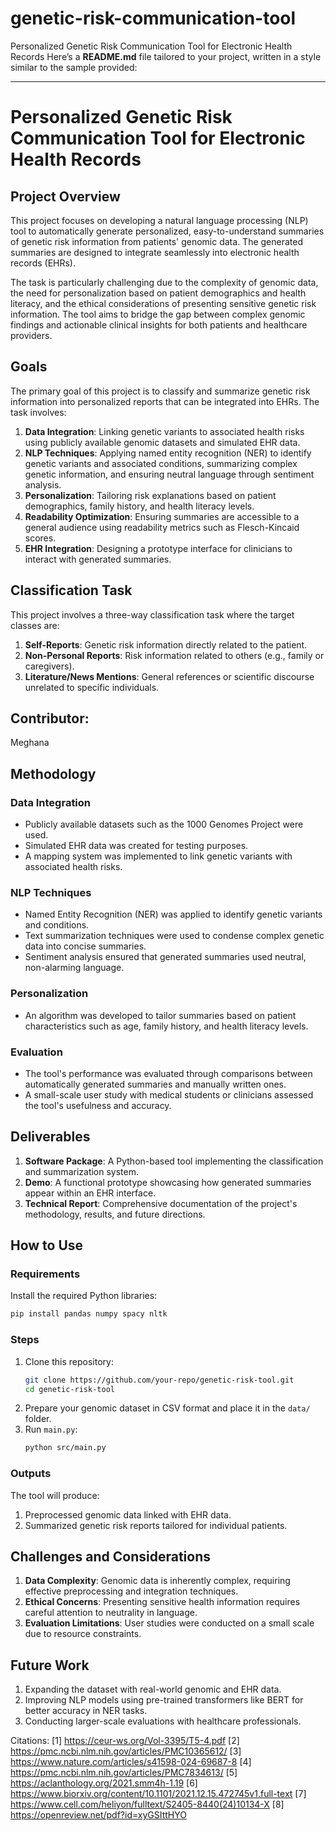 # genetic-risk-communication-tool
Personalized Genetic Risk Communication Tool for Electronic Health Records
Here’s a **README.md** file tailored to your project, written in a style similar to the sample provided:

---

# Personalized Genetic Risk Communication Tool for Electronic Health Records

## Project Overview

This project focuses on developing a natural language processing (NLP) tool to automatically generate personalized, easy-to-understand summaries of genetic risk information from patients' genomic data. The generated summaries are designed to integrate seamlessly into electronic health records (EHRs). 

The task is particularly challenging due to the complexity of genomic data, the need for personalization based on patient demographics and health literacy, and the ethical considerations of presenting sensitive genetic risk information. The tool aims to bridge the gap between complex genomic findings and actionable clinical insights for both patients and healthcare providers.

## Goals

The primary goal of this project is to classify and summarize genetic risk information into personalized reports that can be integrated into EHRs. The task involves:
1. **Data Integration**: Linking genetic variants to associated health risks using publicly available genomic datasets and simulated EHR data.
2. **NLP Techniques**: Applying named entity recognition (NER) to identify genetic variants and associated conditions, summarizing complex genetic information, and ensuring neutral language through sentiment analysis.
3. **Personalization**: Tailoring risk explanations based on patient demographics, family history, and health literacy levels.
4. **Readability Optimization**: Ensuring summaries are accessible to a general audience using readability metrics such as Flesch-Kincaid scores.
5. **EHR Integration**: Designing a prototype interface for clinicians to interact with generated summaries.

## Classification Task

This project involves a three-way classification task where the target classes are:
1. **Self-Reports**: Genetic risk information directly related to the patient.
2. **Non-Personal Reports**: Risk information related to others (e.g., family or caregivers).
3. **Literature/News Mentions**: General references or scientific discourse unrelated to specific individuals.

## Contributor:
   Meghana 

## Methodology

### Data Integration
- Publicly available datasets such as the 1000 Genomes Project were used.
- Simulated EHR data was created for testing purposes.
- A mapping system was implemented to link genetic variants with associated health risks.

### NLP Techniques
- Named Entity Recognition (NER) was applied to identify genetic variants and conditions.
- Text summarization techniques were used to condense complex genetic data into concise summaries.
- Sentiment analysis ensured that generated summaries used neutral, non-alarming language.

### Personalization
- An algorithm was developed to tailor summaries based on patient characteristics such as age, family history, and health literacy levels.

### Evaluation
- The tool's performance was evaluated through comparisons between automatically generated summaries and manually written ones.
- A small-scale user study with medical students or clinicians assessed the tool's usefulness and accuracy.

## Deliverables

1. **Software Package**: A Python-based tool implementing the classification and summarization system.
2. **Demo**: A functional prototype showcasing how generated summaries appear within an EHR interface.
3. **Technical Report**: Comprehensive documentation of the project's methodology, results, and future directions.

## How to Use

### Requirements
Install the required Python libraries:
```bash
pip install pandas numpy spacy nltk
```

### Steps
1. Clone this repository:
   ```bash
   git clone https://github.com/your-repo/genetic-risk-tool.git
   cd genetic-risk-tool
   ```
2. Prepare your genomic dataset in CSV format and place it in the `data/` folder.
3. Run `main.py`:
   ```bash
   python src/main.py
   ```

### Outputs
The tool will produce:
1. Preprocessed genomic data linked with EHR data.
2. Summarized genetic risk reports tailored for individual patients.

## Challenges and Considerations

1. **Data Complexity**: Genomic data is inherently complex, requiring effective preprocessing and integration techniques.
2. **Ethical Concerns**: Presenting sensitive health information requires careful attention to neutrality in language.
3. **Evaluation Limitations**: User studies were conducted on a small scale due to resource constraints.

## Future Work

1. Expanding the dataset with real-world genomic and EHR data.
2. Improving NLP models using pre-trained transformers like BERT for better accuracy in NER tasks.
3. Conducting larger-scale evaluations with healthcare professionals.


Citations:
[1] https://ceur-ws.org/Vol-3395/T5-4.pdf
[2] https://pmc.ncbi.nlm.nih.gov/articles/PMC10365612/
[3] https://www.nature.com/articles/s41598-024-69687-8
[4] https://pmc.ncbi.nlm.nih.gov/articles/PMC7834613/
[5] https://aclanthology.org/2021.smm4h-1.19
[6] https://www.biorxiv.org/content/10.1101/2021.12.15.472745v1.full-text
[7] https://www.cell.com/heliyon/fulltext/S2405-8440(24)10134-X
[8] https://openreview.net/pdf?id=xyGSIttHYO

